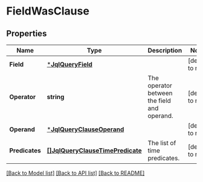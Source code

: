 # FieldWasClause

## Properties
Name | Type | Description | Notes
------------ | ------------- | ------------- | -------------
**Field** | [***JqlQueryField**](JqlQueryField.md) |  | [default to null]
**Operator** | **string** | The operator between the field and operand. | [default to null]
**Operand** | [***JqlQueryClauseOperand**](JqlQueryClauseOperand.md) |  | [default to null]
**Predicates** | [**[]JqlQueryClauseTimePredicate**](JqlQueryClauseTimePredicate.md) | The list of time predicates. | [default to null]

[[Back to Model list]](../README.md#documentation-for-models) [[Back to API list]](../README.md#documentation-for-api-endpoints) [[Back to README]](../README.md)

